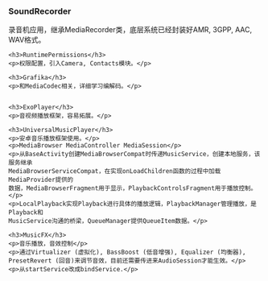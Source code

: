 <html>
<body>
    <h3>SoundRecorder</h3>
    <p>录音机应用，继承MediaRecorder类，底层系统已经封装好AMR, 3GPP, AAC, WAV格式。</p>

    <h3>RuntimePermissions</h3>
    <p>权限配置，引入Camera, Contacts模块。</p>

    <h3>Grafika</h3>
    <p>和MediaCodec相关，详细学习编解码。</p>


    <h3>ExoPlayer</h3>
    <p>音视频播放框架，容易拓展。</p>

    <h3>UniversalMusicPlayer</h3>
    <p>安卓音乐播放框架使用。</p>
    <p>MediaBrowser MediaController MediaSession</p>
    <p>从BaseActivity创建MediaBrowserCompat时传递MusicService，创建本地服务，该服务继承
    MediaBrowserServiceCompat，在实现onLoadChildren函数的过程中加载MediaProvider提供的
    数据，MediaBrowserFragment用于显示，PlaybackControlsFragment用于播放控制。</p>
    <p>LocalPlayback实现Playback进行具体的播放逻辑，PlaybackManager管理播放，是Playback和
    MusicService沟通的桥梁，QueueManager提供QueueItem数据。</p>

    <h3>MusicFX</h3>
    <p>音乐播放，音效控制</p>
    <p>通过Virtualizer (虚拟化), BassBoost (低音增强), Equalizer (均衡器),
    PresetRevert (回音)来调节音效，目前还需要传进来AudioSession才能生效。</p>
    <p>从startService改成bindService.</p>
</body>
</html>
